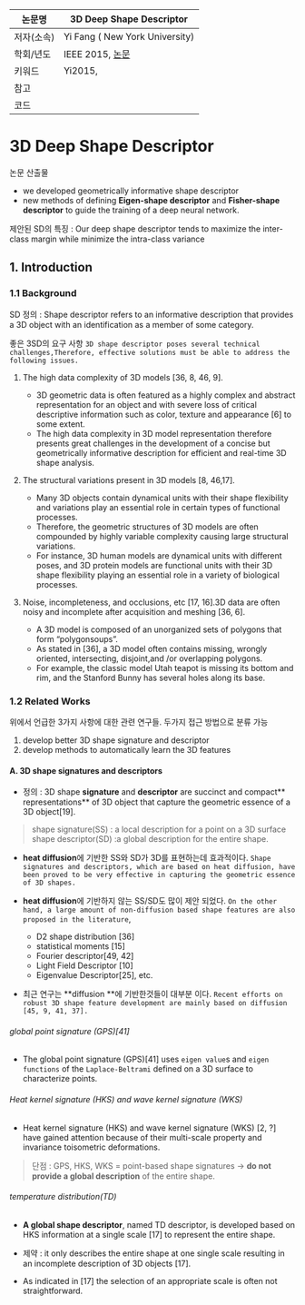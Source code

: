 |논문명|3D Deep Shape Descriptor|
|-|-|
|저자(소속)|Yi Fang ( New York University)|
|학회/년도| IEEE 2015, [논문](http://ieeexplore.ieee.org/stamp/stamp.jsp?arnumber=7298845)|
|키워드|Yi2015,  |
|참고||
|코드||


# 3D Deep Shape Descriptor

논문 산출물
- we developed geometrically informative shape descriptor 
- new methods of defining **Eigen-shape descriptor** and **Fisher-shape descriptor**
to guide the training of a deep neural network.


제안된 SD의 특징 :  Our deep shape descriptor tends to maximize the inter-class margin
while minimize the intra-class variance


## 1. Introduction 

### 1.1 Background 

SD 정의 : Shape descriptor refers to an informative description that provides a 3D object with an identification as a member of some category.

좋은 3SD의 요구 사항 `3D shape descriptor poses several technical challenges,Therefore, effective solutions must be able to address the following issues.`

1. The high data complexity of 3D models [36, 8, 46, 9].
    - 3D geometric data is often featured as a highly complex and abstract representation for an object and with severe loss of critical descriptive information such as color, texture and appearance [6] to some extent.
    - The high data complexity in 3D model representation therefore presents great challenges in the development of a concise but geometrically informative description for efficient and real-time 3D shape analysis.

2. The structural variations present in 3D models [8, 46,17]. 
    - Many 3D objects contain dynamical units with their shape flexibility and variations play an essential role in certain types of functional processes. 
    - Therefore, the geometric structures of 3D models are often compounded by highly variable complexity causing large structural variations. 
    - For instance, 3D human models are dynamical units with different poses, and 3D protein models are functional units with their 3D shape flexibility playing an essential role in a variety of biological processes.

3. Noise, incompleteness, and occlusions, etc [17, 16].3D data are often noisy and incomplete after acquisition and meshing [36, 6]. 
    - A 3D model is composed of an unorganized sets of polygons that form “polygonsoups”. 
    - As stated in [36], a 3D model often contains missing, wrongly oriented, intersecting, disjoint,and /or overlapping polygons. 
    - For example, the classic model Utah teapot is missing its bottom and rim, and the Stanford Bunny has several holes along its base.
    
### 1.2 Related Works

위에서 언급한 3가지 사항에 대한 관련 연구들. 두가지 접근 방법으로 분류 가능 
1. develop better 3D shape signature and descriptor 
2. develop methods to automatically learn the 3D features

#### A. 3D shape signatures and descriptors

- 정의 : 3D shape **signature** and **descriptor** are succinct and compact** representations** of 3D object that capture the geometric essence of a 3D object[19]. 

> shape signature(SS) : a local description for a point on a 3D surface 
> shape descriptor(SD) :a global description for the entire shape. 


- **heat diffusion**에 기반한 SS와 SD가 3D를 표현하는데 효과적이다. `Shape signatures and descriptors, which are based on heat diffusion, have been proved to be very effective in capturing the geometric essence of 3D shapes. `

- **heat diffusion**에 기반하지 않는 SS/SD도 많이 제안 되었다. `On the other hand, a large amount of non-diffusion based shape features are also proposed in the literature`,
    - D2 shape distribution [36]
    - statistical moments [15]
    - Fourier descriptor[49, 42]
    - Light Field Descriptor [10]
    - Eigenvalue Descriptor[25], etc. 


- 최근 연구는 **diffusion **에 기반한것들이 대부분 이다. `Recent efforts on robust 3D shape feature development are mainly based on diffusion [45, 9, 41, 37].`


###### global point signature (GPS)[41]

- The global point signature (GPS)[41] uses `eigen value`s and `eigen functions` of the `Laplace-Beltrami` defined on a 3D surface to characterize points. 

###### Heat kernel signature (HKS) and wave kernel signature (WKS)

- Heat kernel signature (HKS) and wave kernel signature (WKS) [2, ?] have gained attention because of their multi-scale property and invariance toisometric deformations. 

>  단점 : GPS, HKS, WKS = point-based shape signatures -> **do not provide a global description** of the entire shape.

###### temperature distribution(TD)

- **A global shape descriptor**, named TD descriptor, is developed based on HKS information at a single scale [17] to represent the entire shape. 

- 제약 : it only describes the entire shape at one single scale resulting in an incomplete description of 3D objects [17]. 

- As indicated in [17] the selection of an appropriate scale is often not straightforward.

